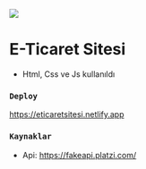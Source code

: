 ![](e-ticaret.gif)

# E-Ticaret Sitesi
  - Html, Css ve Js kullanıldı
    
### `Deploy`
https://eticaretsitesi.netlify.app 

### `Kaynaklar`
- Api: https://fakeapi.platzi.com/


